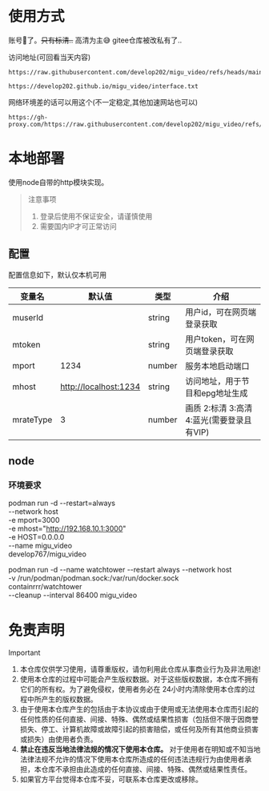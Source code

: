 # 使用方式

账号🐔了。~~只有标清..~~ 高清为主😅 gitee仓库被改私有了..

访问地址(可回看当天内容)

```
https://raw.githubusercontent.com/develop202/migu_video/refs/heads/main/interface.txt

https://develop202.github.io/migu_video/interface.txt
```

网络环境差的话可以用这个(不一定稳定,其他加速网站也可以)

```
https://gh-proxy.com/https://raw.githubusercontent.com/develop202/migu_video/refs/heads/main/interface.txt
```

# 本地部署

使用node自带的http模块实现。

> 注意事项
>
> 1. 登录后使用不保证安全，请谨慎使用
> 1. 需要国内IP才可正常访问

## 配置

配置信息如下，默认仅本机可用

| 变量名    | 默认值                  | 类型   | 介绍                                       |
| --------- | ----------------------- | ------ | ------------------------------------------ |
| muserId   |                         | string | 用户id，可在网页端登录获取                 |
| mtoken    |                         | string | 用户token，可在网页端登录获取              |
| mport     | 1234                    | number | 服务本地启动端口                           |
| mhost     | <http://localhost:1234> | string | 访问地址，用于节目和epg地址生成            |
| mrateType | 3                       | number | 画质 2:标清 3:高清 4:蓝光(需要登录且有VIP) |

## node

### 环境要求

podman run -d --restart=always \
  --network host \
  -e mport=3000 \
  -e mhost="http://192.168.10.1:3000" \
  -e HOST=0.0.0.0 \
  --name migu_video \
  develop767/migu_video

podman run -d --name watchtower --restart always --network host \
  -v /run/podman/podman.sock:/var/run/docker.sock \
  containrrr/watchtower \
  --cleanup --interval 86400 migu_video

# 免责声明

> [!important]
>
> 1. 本仓库仅供学习使用，请尊重版权，请勿利用此仓库从事商业行为及非法用途!
> 2. 使用本仓库的过程中可能会产生版权数据。对于这些版权数据，本仓库不拥有它们的所有权。为了避免侵权，使用者务必在 24小时内清除使用本仓库的过程中所产生的版权数据。
> 3. 由于使用本仓库产生的包括由于本协议或由于使用或无法使用本仓库而引起的任何性质的任何直接、间接、特殊、偶然或结果性损害（包括但不限于因商誉损失、停工、计算机故障或故障引起的损害赔偿，或任何及所有其他商业损害或损失）由使用者负责。
> 4. **禁止在违反当地法律法规的情况下使用本仓库。** 对于使用者在明知或不知当地法律法规不允许的情况下使用本仓库所造成的任何违法违规行为由使用者承担，本仓库不承担由此造成的任何直接、间接、特殊、偶然或结果性责任。
> 5. 如果官方平台觉得本仓库不妥，可联系本仓库更改或移除。


